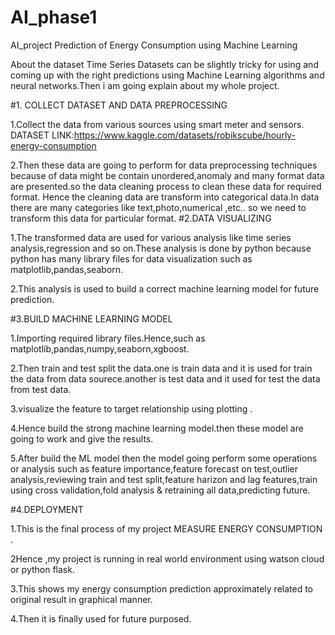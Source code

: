# AI_phase1
AI_project
Prediction of Energy Consumption using Machine Learning

About the dataset Time Series Datasets can be slightly tricky for using and coming up with the right predictions using Machine Learning algorithms and neural networks.Then i am going explain about my whole project.

#1. COLLECT DATASET AND DATA PREPROCESSING

1.Collect the data from various sources using smart meter and sensors. DATASET LINK:https://www.kaggle.com/datasets/robikscube/hourly-energy-consumption

2.Then these data are going to perform for data preprocessing techniques because of data might be contain unordered,anomaly and many format data are presented.so the data cleaning process to clean these data for required format.
Hence the cleaning data are transform into categorical data.In data there are many categories like text,photo,numerical ,etc.. so we need to transform this data for particular format.
#2.DATA VISUALIZING

1.The transformed data are used for various analysis like time series analysis,regression and so on.These analysis is done by python because python has many library files for data visualization such as matplotlib,pandas,seaborn.

2.This analysis is used to build a correct machine learning model for future prediction.

#3.BUILD MACHINE LEARNING MODEL

1.Importing required library files.Hence,such as matplotlib,pandas,numpy,seaborn,xgboost.

2.Then train and test split the data.one is train data and it is used for train the data from data sourece.another is test data and it used for test the data from test data.

3.visualize the feature to target relationship using plotting .

4.Hence build the strong machine learning model.then these model are going to work and give the results.

5.After build the ML model then the model going perform some operations or analysis such as feature importance,feature forecast on test,outlier analysis,reviewing train and test split,feature harizon and lag features,train using cross validation,fold analysis & retraining all data,predicting future.

#4.DEPLOYMENT

1.This is the final process of my project MEASURE ENERGY CONSUMPTION .

2Hence ,my project is running in real world environment using watson cloud or python flask.

3.This shows my energy consumption prediction approximately related to original result in graphical manner.

4.Then it is finally used for future purposed.
